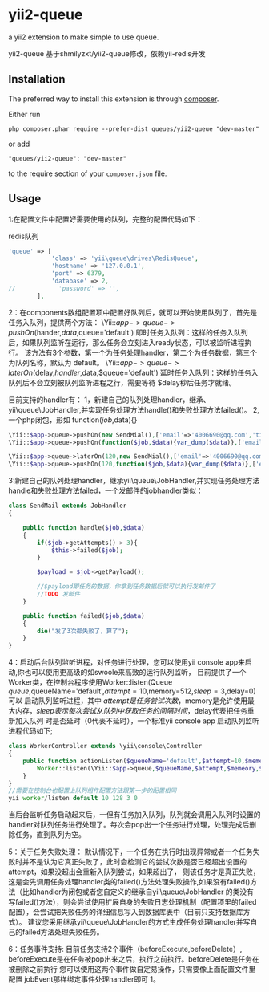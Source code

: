 yii2-queue
==========
a yii2 extension to make simple to use queue.

yii2-queue 基于shmilyzxt/yii2-queue修改，依赖yii-redis开发

Installation
------------

The preferred way to install this extension is through [composer](http://getcomposer.org/download/).

Either run

```
php composer.phar require --prefer-dist queues/yii2-queue "dev-master"
```

or add

```
"queues/yii2-queue": "dev-master"
```

to the require section of your `composer.json` file.


Usage
-----

1:在配置文件中配置好需要使用的队列，完整的配置代码如下：

redis队列
```php
'queue' => [
            'class' => 'yii\queue\drives\RedisQueue',
            'hostname' => '127.0.0.1',
            'port' => 6379,
            'database' => 2,
//            'password' => '',
        ],
```

2：在components数组配置项中配置好队列后，就可以开始使用队列了，首先是任务入队列，提供两个方法：
\Yii::$app->queue->pushOn($hander,$data,$queue='default')
即时任务入队列：这样的任务入队列后，如果队列监听在运行，那么任务会立刻进入ready状态，可以被监听进程执行。
该方法有3个参数，第一个为任务处理handler，第二个为任务数据，第三个为队列名称，默认为 default。
\Yii::$app->queue->laterOn($delay,$handler,$data,$queue='default')
延时任务入队列：这样的任务入队列后不会立刻被队列监听进程之行，需要等待 $delay秒后任务才就绪。

目前支持的handler有：
 1，新建自己的队列处理handler，继承、yii\queue\JobHandler,并实现任务处理方法handle()和失败处理方法failed()。
 2, 一个php闭包，形如 function($job,$data){}

```php
\Yii::$app->queue->pushOn(new SendMial(),['email'=>'4006690@qq.com','title'=>'test','content'=>'email test'],'email');
\Yii::$app->queue->pushOn(function($job,$data){var_dump($data)},['email'=>'4006690@qq.com','title'=>'test','content'=>'email test'],'email');

\Yii::$app->queue->laterOn(120,new SendMial(),['email'=>'4006690@qq.com','title'=>'test','content'=>'email test'],'email');
\Yii::$app->queue->pushOn(120,function($job,$data){var_dump($data)},['email'=>'4006690@qq.com','title'=>'test','content'=>'email test'],'email');
```

3:新建自己的队列处理handler，继承yii\queue\JobHandler,并实现任务处理方法handle和失败处理方法failed，一个发邮件的jobhandler类似：

```php
class SendMail extends JobHandler
{

    public function handle($job,$data)
    {
        if($job->getAttempts() > 3){
            $this->failed($job);
        }

        $payload = $job->getPayload();

        //$payload即任务的数据，你拿到任务数据后就可以执行发邮件了
        //TODO 发邮件
    }

    public function failed($job,$data)
    {
        die("发了3次都失败了，算了");
    }
}
```

4：启动后台队列监听进程，对任务进行处理，您可以使用yii console app来启动,你也可以使用更高级的如swoole来高效的运行队列监听，
目前提供了一个Worker类，在控制台程序使用Worker::listen(Queue $queue,$queueName='default',$attempt=10,$memory=512,$sleep=3,$delay=0)可以
启动队列监听进程，其中  $attempt是任务尝试次数，$memory是允许使用最大内存，$sleep表示每次尝试从队列中获取任务的间隔时间，$delay代表把任务重新加入队列
时是否延时（0代表不延时），一个标准yii console app 启动队列监听进程代码如下;

```php
class WorkerController extends \yii\console\Controller
{
    public function actionListen($queueName='default',$attempt=10,$memeory=128,$sleep=3 ,$delay=0){
        Worker::listen(\Yii::$app->queue,$queueName,$attempt,$memeory,$sleep,$delay);
    }
}
//需要在控制台也配置上队列组件配置方法跟第一步的配置相同
yii worker/listen default 10 128 3 0
```

当后台监听任务启动起来后，一但有任务加入队列，队列就会调用入队列时设置的handler对队列任务进行处理了。每次会pop出一个任务进行处理，处理完成后删除任务，直到队列为空。

5：关于任务失败处理：
默认情况下，一个任务在执行时出现异常或者一个任务失败时并不是认为它真正失败了，此时会检测它的尝试次数是否已经超出设置的attempt，如果没超出会重新入队列尝试，如果超出了，
则该任务才是真正失败，这是会先调用任务处理handler类的failed()方法处理失败操作,如果没有failed()方法（比如handler为闭包或者您自定义的继承自yii\queue\JobHandler
的类没有写failed()方法），则会尝试使用扩展自身的失败日志处理机制（配置项里的failed配置），会尝试把失败任务的详细信息写入到数据库表中（目前只支持数据库方式）。
建议您采用继承yii\queue\JobHandler的方式生成任务处理handler并写自己的failed方法处理失败任务。


6：任务事件支持:
目前任务支持2个事件（beforeExecute,beforeDelete）, beforeExecute是在任务被pop出来之后，执行之前执行。beforeDelete是任务在被删除之前执行
您可以使用这两个事件做自定易操作，只需要像上面配置文件里配置 jobEvent那样绑定事件处理handler即可 1。
